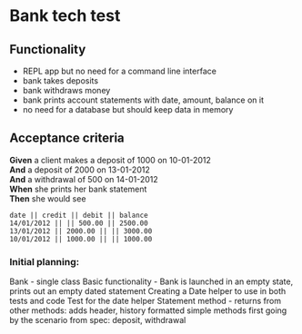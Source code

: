 # Bank tech test

## Functionality

- REPL app but no need for a command line interface
- bank takes deposits
- bank withdraws money
- bank prints account statements with date, amount, balance on it
- no need for a database but should keep data in memory

## Acceptance criteria

**Given** a client makes a deposit of 1000 on 10-01-2012  
**And** a deposit of 2000 on 13-01-2012  
**And** a withdrawal of 500 on 14-01-2012  
**When** she prints her bank statement  
**Then** she would see

```
date || credit || debit || balance
14/01/2012 || || 500.00 || 2500.00
13/01/2012 || 2000.00 || || 3000.00
10/01/2012 || 1000.00 || || 1000.00
```


### Initial planning:

Bank - single class
Basic functionality - Bank is launched in an empty state, prints out an empty dated statement
Creating a Date helper to use in both tests and code
Test for the date helper
Statement method - returns from other methods: adds header, history formatted
simple methods first going by the scenario from spec: deposit, withdrawal
